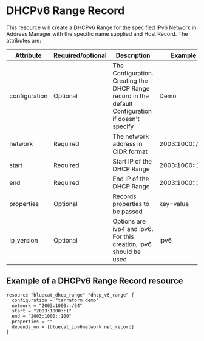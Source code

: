 # DHCPv6 Range Record
This resource will create a DHCPv6 Range for the specified IPv6 Network in Address Manager with the specific name supplied and Host Record. The attributes are:

| Attribute | Required/optional | Description | Example        |
| --- | --- | --- |----------------|
| configuration | Optional | The Configuration. Creating the DHCP Range record in the default Configuration if doesn't specify | Demo           |
| network | Required |  The network address in CIDR format | 2003:1000::/64 |
| start | Required | Start IP of the DHCP Range | 2003:1000::1   |
| end | Required | End IP of the DHCP Range | 2003:1000::100 |
| properties | Optional | Records properties to be passed | key=value      |
| ip_version | Optional | Options are ivp4 and ipv6. For this creation, ipv6 should be used                                                    | ipv6              |


## Example of a DHCPv6 Range Record resource

    resource "bluecat_dhcp_range" "dhcp_v6_range" {
      configuration = "terraform_demo"
      network = "2003:1000::/64"
      start = "2003:1000::1"
      end = "2003:1000::100"
      properties = ""
      depends_on = [bluecat_ipv6network.net_record]
    }
